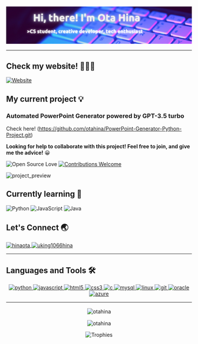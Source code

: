 ![Header](./github_banner_profile.png)

---

## Check my website! 👩🏻‍💻

<a href="https://otahina.github.io/Mywebsite/">
  <img src="https://img.shields.io/badge/Google_chrome-4285F4?style=for-the-badge&logo=Google-chrome&logoColor=white" alt="Website">
</a>

## My current project 💡

### Automated PowerPoint Generator powered by GPT-3.5 turbo

Check here! (https://github.com/otahina/PowerPoint-Generator-Python-Project.git)

**Looking for help to collaborate with this project! Feel free to join, and give me the advice!** 😀

![Open Source Love](https://badges.frapsoft.com/os/v1/open-source.svg?v=103)
[![Contributions Welcome](https://img.shields.io/badge/contributions-welcome-brightgreen.svg?style=flat)](https://github.com/otahina/PowerPoint-Generator-Python-Project.git)

<img width="1402" alt="project_preview" src="https://github.com/otahina/otahina/assets/108225969/6b060f5f-c2a7-475b-96cd-ec8179a8e761">

## Currently learning 🌱

<img src="https://upload.wikimedia.org/wikipedia/commons/c/c3/Python-logo-notext.svg" alt="Python" width="40" height="40"> <img src="https://upload.wikimedia.org/wikipedia/commons/6/6a/JavaScript-logo.png" alt="JavaScript" width="40" height="40"> <img src="https://upload.wikimedia.org/wikipedia/en/3/30/Java_programming_language_logo.svg" alt="Java" width="40" height="40">


## Let's Connect 🌏

<a href="https://linkedin.com/in/hina-ota" target="_blank">
    <img align="center" src="https://raw.githubusercontent.com/rahuldkjain/github-profile-readme-generator/master/src/images/icons/Social/linked-in-alt.svg" alt="hinaota" height="30" width="40" />
</a>
<a href="https://www.leetcode.com/uking1066hina" target="_blank">
    <img align="center" src="https://raw.githubusercontent.com/rahuldkjain/github-profile-readme-generator/master/src/images/icons/Social/leet-code.svg" alt="uking1066hina" height="30" width="40" />
</a>

---

## Languages and Tools 🛠

<p align="center">
  <a href="https://www.python.org" target="_blank"> 
    <img src="https://img.shields.io/badge/Python-3776AB?style=for-the-badge&logo=python&logoColor=white" alt="python" /> 
  </a> 
  <a href="https://developer.mozilla.org/en-US/docs/Web/JavaScript" target="_blank"> 
    <img src="https://img.shields.io/badge/JavaScript-F7DF1E?style=for-the-badge&logo=javascript&logoColor=black" alt="javascript" /> 
  </a> 
  <a href="https://www.w3.org/html/" target="_blank"> 
    <img src="https://img.shields.io/badge/HTML5-E34F26?style=for-the-badge&logo=html5&logoColor=white" alt="html5" /> 
  </a> 
  <a href="https://www.w3schools.com/css/" target="_blank"> 
    <img src="https://img.shields.io/badge/CSS3-1572B6?style=for-the-badge&logo=css3&logoColor=white" alt="css3" /> 
  </a> 
  <a href="https://www.cprogramming.com/" target="_blank"> 
    <img src="https://img.shields.io/badge/C-00599C?style=for-the-badge&logo=c&logoColor=white" alt="c" /> 
  </a> 
  <a href="https://www.mysql.com/" target="_blank"> 
    <img src="https://img.shields.io/badge/MySQL-4479A1?style=for-the-badge&logo=mysql&logoColor=white" alt="mysql" /> 
  </a> 
  <a href="https://www.linux.org/" target="_blank"> 
    <img src="https://img.shields.io/badge/Linux-FCC624?style=for-the-badge&logo=linux&logoColor=black" alt="linux" /> 
  </a> 
  <a href="https://git-scm.com/" target="_blank"> 
    <img src="https://img.shields.io/badge/Git-F05032?style=for-the-badge&logo=git&logoColor=white" alt="git" /> 
  </a> 
    <a href="https://www.oracle.com/" target="_blank"> 
    <img src="https://img.shields.io/badge/Oracle-F80000?style=for-the-badge&logo=oracle&logoColor=white" alt="oracle" /> 
  </a> 
  <a href="https://azure.microsoft.com/en-in/" target="_blank"> 
    <img src="https://img.shields.io/badge/Azure-0089D6?style=for-the-badge&logo=microsoft-azure&logoColor=white" alt="azure" /> 
  </a>
</p>


---
<p align="center">
  <img align="center" src="https://github-readme-stats.vercel.app/api?username=otahina&theme=blue-green" alt="otahina" />
</p>

<p align="center">
  <img align="center" src="https://github-readme-stats.vercel.app/api/top-langs/?username=otahina&theme=blue-green" alt="otahina" />
</p>

<p align="center">
  <img src="https://github-profile-trophy.vercel.app/?username=otahina&theme=dracula" alt="Trophies" />
</p>



